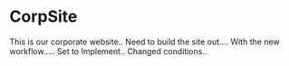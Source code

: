 # CorpSite

This is our corporate website..
Need to build the site out....
With the new workflow.....
Set to Implement..
Changed conditions..


